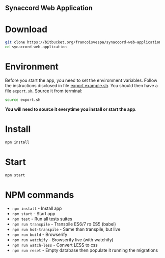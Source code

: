 Synaccord Web Application
---

# Download

```bash
git clone https://bitbucket.org/francoisvespa/synaccord-web-application
cd synaccord-web-application
```

# Environment

Before you start the app, you need to set the environment variables. Follow the instructions disclosed in file [export.example.sh](export.example.sh). You should then have a file `export.sh`. Source it from terminal:

```bash
source export.sh
```

**You will need to source it everytime you install or start the app**.

# Install

```bash
npm install
```

# Start

```bash
npm start
```

# NPM commands

- `npm install` - Install app
- `npm start` - Start app
- `npm test` - Run all tests suites
- `npm run transpile` - Transpile ES6/7 ro ES5 (babel)
- `npm run hot-transpile` - Same than transpile, but live
- `npm run build` - Browserify
- `npm run watchify` - Browserify live (with watchify)
- `npm run watch-less` - Convert LESS to css
- `npm run reset` - Empty database then populate it running the migrations
